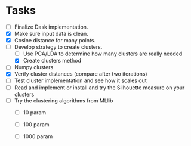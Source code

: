 # Tasks

- [ ] Finalize Dask implementation.
- [x] Make sure input data is clean.
- [x] Cosine distance for many points.
- [ ] Develop strategy to create clusters.
    - [ ] Use PCA/LDA to determine how many clusters are really needed
    - [x] Create clusters method
- [ ] Numpy clusters
- [x] Verify cluster distances (compare after two iterations)
- [ ] Test cluster implementation and see how it scales out
- [ ] Read and implement or install and try the Silhouette measure on your clusters
- [ ] Try the clustering algorithms from MLlib 
    - [ ] 10 param
    - [ ] 100 param
    - [ ] 1000 param
    